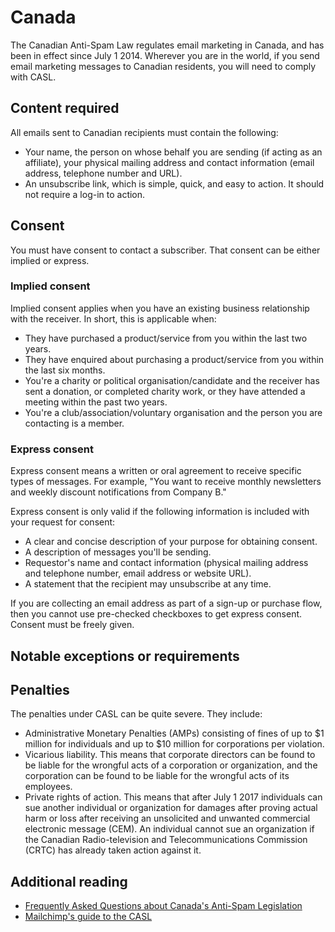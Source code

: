 # Canada
The Canadian Anti-Spam Law regulates email marketing in Canada, and has been in effect since July 1 2014.  Wherever you are in the world, if you send email marketing messages to Canadian residents, you will need to comply with CASL.

## Content required
All emails sent to Canadian recipients must contain the following:
- Your name, the person on whose behalf you are sending (if acting as an affiliate), your physical mailing address and contact information (email address, telephone number and URL).
- An unsubscribe link, which is simple, quick, and easy to action. It should not require a log-in to action.

## Consent
You must have consent to contact a subscriber. That consent can be either implied or express.

### Implied consent
Implied consent applies when you have an existing business relationship with the receiver. In short, this is applicable when:
- They have purchased a product/service from you within the last two years.
- They have enquired about purchasing a product/service from you within the last six months.
- You're a charity or political organisation/candidate and the receiver has sent a donation, or completed charity work, or they have attended a meeting within the past two years.
- You're a club/association/voluntary organisation and the person you are contacting is a member.

### Express consent
Express consent means a written or oral agreement to receive specific types of messages. For example, "You want to receive monthly newsletters and weekly discount notifications from Company B."

Express consent is only valid if the following information is included with your request for consent:
- A clear and concise description of your purpose for obtaining consent.
- A description of messages you'll be sending.
- Requestor's name and contact information (physical mailing address and telephone number, email address or website URL).
- A statement that the recipient may unsubscribe at any time.

If you are collecting an email address as part of a sign-up or purchase flow, then you cannot use pre-checked checkboxes to get express consent. Consent must be freely given.

## Notable exceptions or requirements


## Penalties
The penalties under CASL can be quite severe. They include:

- Administrative Monetary Penalties (AMPs) consisting of fines of up to $1 million for individuals and up to $10 million for corporations per violation.
- Vicarious liability. This means that corporate directors can be found to be liable for the wrongful acts of a corporation or organization, and the corporation can be found to be liable for the wrongful acts of its employees.
- Private rights of action. This means that after July 1 2017 individuals can sue another individual or organization for damages after proving actual harm or loss after receiving an unsolicited and unwanted commercial electronic message (CEM). An individual cannot sue an organization if the Canadian Radio-television and Telecommunications Commission (CRTC) has already taken action against it.

## Additional reading
- [Frequently Asked Questions about Canada's Anti-Spam Legislation](https://crtc.gc.ca/eng/com500/faq500.htm)
- [Mailchimp's guide to the CASL](https://mailchimp.com/help/about-the-canada-anti-spam-law-casl/)
